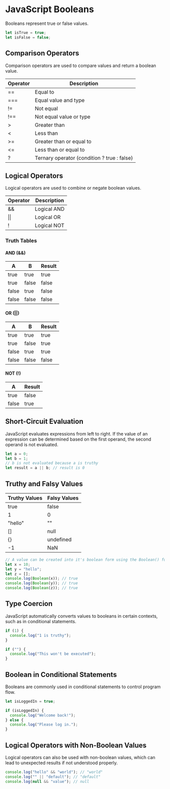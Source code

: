 # JavaScript Booleans

Booleans represent true or false values.

```javascript
let isTrue = true;
let isFalse = false;
```

## Comparison Operators

Comparison operators are used to compare values and return a boolean value.

| Operator | Description                                 |
| -------- | ------------------------------------------- |
| ==       | Equal to                                    |
| ===      | Equal value and type                        |
| !=       | Not equal                                   |
| !==      | Not equal value or type                     |
| >        | Greater than                                |
| <        | Less than                                   |
| >=       | Greater than or equal to                    |
| <=       | Less than or equal to                       |
| ?        | Ternary operator (condition ? true : false) |

## Logical Operators

Logical operators are used to combine or negate boolean values.

| Operator | Description |
| -------- | ----------- |
| &&       | Logical AND |
| \|\|     | Logical OR  |
| !        | Logical NOT |

### Truth Tables

#### AND (&&)

| A     | B     | Result |
| ----- | ----- | ------ |
| true  | true  | true   |
| true  | false | false  |
| false | true  | false  |
| false | false | false  |

#### OR (||)

| A     | B     | Result |
| ----- | ----- | ------ |
| true  | true  | true   |
| true  | false | true   |
| false | true  | true   |
| false | false | false  |

#### NOT (!)

| A     | Result |
| ----- | ------ |
| true  | false  |
| false | true   |

## Short-Circuit Evaluation

JavaScript evaluates expressions from left to right. If the value of an expression can be determined based on the first operand, the second operand is not evaluated.

```javascript
let a = 0;
let b = 1;
// b is not evaluated because a is truthy
let result = a || b; // result is 0
```

## Truthy and Falsy Values

| Truthy Values | Falsy Values |
| ------------- | ------------ |
| true          | false        |
| 1             | 0            |
| "hello"       | ""           |
| []            | null         |
| {}            | undefined    |
| -1            | NaN          |

```javascript
// A value can be created into it's boolean form using the Boolean() function
let x = 10;
let y = "hello";
let z = [];
console.log(Boolean(x)); // true
console.log(Boolean(y)); // true
console.log(Boolean(z)); // true
```

## Type Coercion

JavaScript automatically converts values to booleans in certain contexts, such as in conditional statements.

```javascript
if (1) {
  console.log("1 is truthy");
}

if ("") {
  console.log("This won't be executed");
}
```

## Boolean in Conditional Statements

Booleans are commonly used in conditional statements to control program flow.

```javascript
let isLoggedIn = true;

if (isLoggedIn) {
  console.log("Welcome back!");
} else {
  console.log("Please log in.");
}
```

## Logical Operators with Non-Boolean Values

Logical operators can also be used with non-boolean values, which can lead to unexpected results if not understood properly.

```javascript
console.log("hello" && "world"); // "world"
console.log("" || "default"); // "default"
console.log(null && "value"); // null
```
